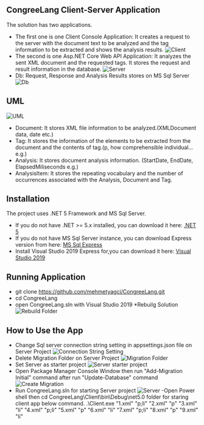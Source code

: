 ## CongreeLang Client-Server Application
The solution has two applications. 
- The first one is one Client Console Application: It creates a request to the server with the document text to be analyzed and the tag information to be extracted and shows the analysis results.
![Client](https://github.com/mehmetyagci/CongreeLang/blob/master/screehshots/1ClientApp.png)
- The second is one Asp.NET Core Web API Application: It analyzes the sent XML document and the requested tags. It stores the request and result information in the database.
![Server](https://github.com/mehmetyagci/CongreeLang/blob/master/screehshots/2Server.png)
- Db: Request, Response and Analysis Results stores on MS Sql Server
![Db](https://github.com/mehmetyagci/CongreeLang/blob/master/screehshots/3Db.png)

## UML
![UML](https://github.com/mehmetyagci/CongreeLang/blob/master/screehshots/4UML_Diagram.png)
 - Document: It stores XML file information to be analyzed.(XMLDocument data, date etc.)
 - Tag: It stores the information of the elements to be extracted from the document and the contents of tag.(p, how comprehensible individual...  e.g.)
 - Analysis: It stores document analysis information. (StartDate, EndDate, ElapsedMiliseconds e.g.)
 - AnalysisItem: It stores the repeating vocabulary and the number of occurrences associated with the Analysis, Document and Tag.

## Installation 
 The project uses .NET 5 Framework and MS Sql Server. 
 - If you do not have .NET >= 5.x installed, you can download it here: [.NET 5](https://dotnet.microsoft.com/download/dotnet/5.0)
 - If you do not have MS Sql Server instance, you can download Express version from here: [MS Sql Express](https://www.microsoft.com/tr-tr/sql-server/sql-server-downloads)
 - Install Visual Studio 2019 Express for,you can download it here: [Visual Studio 2019](https://visualstudio.microsoft.com/tr/vs/express/)  

## Running Application
* git clone https://github.com/mehmetyagci/CongreeLang.git
* cd CongreeLang
* open CongreeLang.sln with Visual Studio 2019
*Rebuilg Solution
![Rebuild Folder](https://github.com/mehmetyagci/CongreeLang/blob/master/screehshots/7Rebuild.png)

 ## How to Use the App
 - Change Sql server connection string setting in appsettings.json file on Server Project
![Connection String Setting](https://github.com/mehmetyagci/CongreeLang/blob/master/screehshots/5ConnString.png)
- Delete Migration Folder on Server Project
![Migration Folder](https://github.com/mehmetyagci/CongreeLang/blob/master/screehshots/6DeleteMigrationFolder.png)
- Set Server as starter project
![Server starter project](https://github.com/mehmetyagci/CongreeLang/blob/master/screehshots/8SetServerStarterProject.png)
- Open Package Manager Console Window then run "Add-Migration Initial" command after run "Update-Database" command
![Create Migration](https://github.com/mehmetyagci/CongreeLang/blob/master/screehshots/9CreateMigration.png)
- Run CongreeLang.sln for starting Server project
![Server](https://github.com/mehmetyagci/CongreeLang/blob/master/screehshots/2Server.png)
-Open Power shell then cd CongreeLang\Client\bin\Debug\net5.0 folder for staring client app below command.
.\Client.exe "1.xml" "p;li" "2.xml" "p" "3.xml" "li" "4.xml" "p;li" "5.xml" "p" "6.xml" "li" "7.xml" "p;li" "8.xml" "p" "9.xml" "li" 


